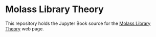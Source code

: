 # Molass Library Theory
This repository holds the Jupyter Book source for the [Molass Library Theory](https://freesemt.github.io/molass-theory/) web page.
